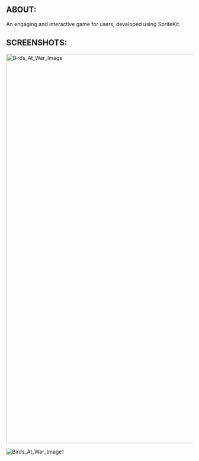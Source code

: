 ABOUT:
---
An engaging and interactive game for users, developed using SpriteKit.

SCREENSHOTS:
---
<img width="1050" alt="Birds_At_War_Image" src="https://github.com/user-attachments/assets/8f77cbad-c41a-4994-a7e2-11d8bd97d6ed">

![Birds_At_War_Image1](https://github.com/user-attachments/assets/ba39232c-72c8-4044-92d6-7ab5f4894aa4)


